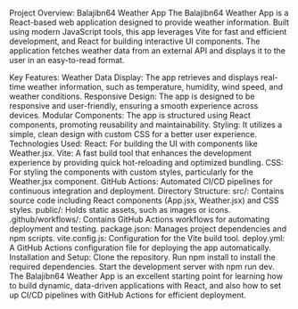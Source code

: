 Project Overview: Balajibn64 Weather App
The Balajibn64 Weather App is a React-based web application designed to provide weather information. Built using modern JavaScript tools, this app leverages Vite for fast and efficient development, and React for building interactive UI components. The application fetches weather data from an external API and displays it to the user in an easy-to-read format.

Key Features:
Weather Data Display: The app retrieves and displays real-time weather information, such as temperature, humidity, wind speed, and weather conditions.
Responsive Design: The app is designed to be responsive and user-friendly, ensuring a smooth experience across devices.
Modular Components: The app is structured using React components, promoting reusability and maintainability.
Styling: It utilizes a simple, clean design with custom CSS for a better user experience.
Technologies Used:
React: For building the UI with components like Weather.jsx.
Vite: A fast build tool that enhances the development experience by providing quick hot-reloading and optimized bundling.
CSS: For styling the components with custom styles, particularly for the Weather.jsx component.
GitHub Actions: Automated CI/CD pipelines for continuous integration and deployment.
Directory Structure:
src/: Contains source code including React components (App.jsx, Weather.jsx) and CSS styles.
public/: Holds static assets, such as images or icons.
.github/workflows/: Contains GitHub Actions workflows for automating deployment and testing.
package.json: Manages project dependencies and npm scripts.
vite.config.js: Configuration for the Vite build tool.
deploy.yml: A GitHub Actions configuration file for deploying the app automatically.
Installation and Setup:
Clone the repository.
Run npm install to install the required dependencies.
Start the development server with npm run dev.
The Balajibn64 Weather App is an excellent starting point for learning how to build dynamic, data-driven applications with React, and also how to set up CI/CD pipelines with GitHub Actions for efficient deployment.







